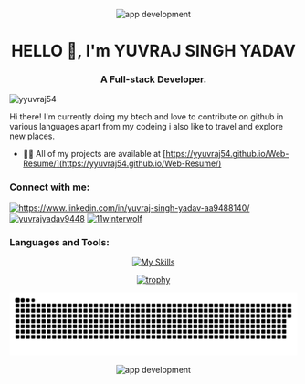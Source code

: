 <p align="center">
    <img src="https://github.com/yyuvraj54/yyuvraj54/assets/30363687/11caeec1-c533-4062-b2ea-608f18d65fa9" alt="app development" />
</p>



<h1 align="center">HELLO 👋, I'm YUVRAJ SINGH YADAV</h1>
<h3 align="center">A Full-stack Developer.</h3>
<p align="left"> <img src="https://komarev.com/ghpvc/?username=yyuvraj54&label=Profile%20views&color=0e75b6&style=flat" alt="yyuvraj54" /> </p>

Hi there! I'm currently doing my btech and love to contribute on github in various languages apart from my codeing i also like to travel and explore new places.






- 👨‍💻 All of my projects are available at [https://yyuvraj54.github.io/Web-Resume/](https://yyuvraj54.github.io/Web-Resume/)



<h3 align="left">Connect with me:</h3>
<p align="left">
<a href="https://linkedin.com/in/https://www.linkedin.com/in/yuvraj-singh-yadav-aa9488140/" target="blank"><img align="center" src="https://raw.githubusercontent.com/rahuldkjain/github-profile-readme-generator/master/src/images/icons/Social/linked-in-alt.svg" alt="https://www.linkedin.com/in/yuvraj-singh-yadav-aa9488140/" height="30" width="40" /></a>
<a href="https://instagram.com/yuvrajyadav9448" target="blank"><img align="center" src="https://raw.githubusercontent.com/rahuldkjain/github-profile-readme-generator/master/src/images/icons/Social/instagram.svg" alt="yuvrajyadav9448" height="30" width="40" /></a>
  <a href="https://twitter.com/yuvrajy88012347" target="blank"
    ><img
      align="center"
      src="https://raw.githubusercontent.com/rahuldkjain/github-profile-readme-generator/master/src/images/icons/Social/twitter.svg"
      alt="11winterwolf"
      height="30"
      width="40"
  /></a>
</p>




<h3 align="left">Languages and Tools:</h3>
<p align="center">
  <a href="https://skillicons.dev">
    <img src="https://skillicons.dev/icons?i=python,c,cpp,kotlin,java,dart,javascript,androidstudio,gradle,flutter,html,css,nodejs,tailwind,vscode,git,github,postman,powershell,stackoverflow,linux,raspberrypi,arduino,firebase,sqlite,mongodb,mysql,ps,figma,xd&perline=10&theme=light" alt="My Skills" />
  </a>
</p>


<p align="center">
  <a href="https://github.com/ryo-ma/github-profile-trophy">
    <img src="https://github-profile-trophy.vercel.app/?username=ryo-ma&theme=onedark&row=2&column=4&no-frame=true" alt="trophy" />
  </a>
</p>


<p align="center">
<a href=#><img src="contributions.svg"></a>
</p>


<p align="center">
    <img src="https://github.com/yyuvraj54/yyuvraj54/assets/30363687/bbfab837-7d53-4b09-88f8-5a9a59e64032" alt="app development" />
</p>



